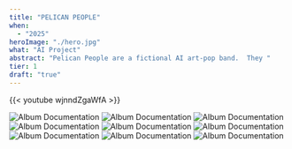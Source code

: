 ```yaml
---
title: "PELICAN PEOPLE"
when: 
  - "2025"
heroImage: "./hero.jpg"
what: "AI Project"
abstract: "Pelican People are a fictional AI art-pop band.  They " 
tier: 1
draft: "true"
---
```


{{< youtube wjnndZgaWfA >}}

<!-- Bandcamp link, writeup,  -->
<!-- ![Album Documentation](./assets/moon.jpg) -->
![Album Documentation](./assets/mooncombo.jpg)
![Album Documentation](./assets/P080509_00.1401.jpg)
![Album Documentation](./assets/P080509_00.1502.JPG)
![Album Documentation](./assets/P080509_00.1602.JPG)
![Album Documentation](./assets/P221009_13.41.JPG)
![Album Documentation](./assets/promos.jpg)
![Album Documentation](./assets/roborebel.jpg)
![Album Documentation](./assets/wtmmediasnap.jpg)
![Album Documentation](./assets/zeal-wasps.jpg)


